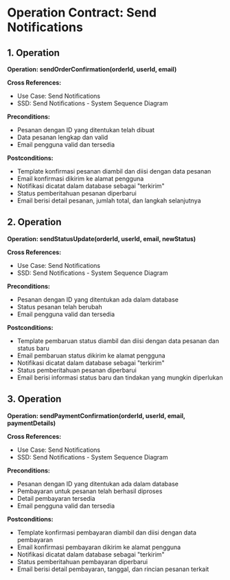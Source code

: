 # Operation Contract: Send Notifications

## 1. Operation
**Operation: sendOrderConfirmation(orderId, userId, email)**

**Cross References:**
- Use Case: Send Notifications
- SSD: Send Notifications - System Sequence Diagram

**Preconditions:**
- Pesanan dengan ID yang ditentukan telah dibuat
- Data pesanan lengkap dan valid
- Email pengguna valid dan tersedia

**Postconditions:**
- Template konfirmasi pesanan diambil dan diisi dengan data pesanan
- Email konfirmasi dikirim ke alamat pengguna
- Notifikasi dicatat dalam database sebagai "terkirim"
- Status pemberitahuan pesanan diperbarui
- Email berisi detail pesanan, jumlah total, dan langkah selanjutnya

## 2. Operation
**Operation: sendStatusUpdate(orderId, userId, email, newStatus)**

**Cross References:**
- Use Case: Send Notifications
- SSD: Send Notifications - System Sequence Diagram

**Preconditions:**
- Pesanan dengan ID yang ditentukan ada dalam database
- Status pesanan telah berubah
- Email pengguna valid dan tersedia

**Postconditions:**
- Template pembaruan status diambil dan diisi dengan data pesanan dan status baru
- Email pembaruan status dikirim ke alamat pengguna
- Notifikasi dicatat dalam database sebagai "terkirim"
- Status pemberitahuan pesanan diperbarui
- Email berisi informasi status baru dan tindakan yang mungkin diperlukan

## 3. Operation
**Operation: sendPaymentConfirmation(orderId, userId, email, paymentDetails)**

**Cross References:**
- Use Case: Send Notifications
- SSD: Send Notifications - System Sequence Diagram

**Preconditions:**
- Pesanan dengan ID yang ditentukan ada dalam database
- Pembayaran untuk pesanan telah berhasil diproses
- Detail pembayaran tersedia
- Email pengguna valid dan tersedia

**Postconditions:**
- Template konfirmasi pembayaran diambil dan diisi dengan data pembayaran
- Email konfirmasi pembayaran dikirim ke alamat pengguna
- Notifikasi dicatat dalam database sebagai "terkirim"
- Status pemberitahuan pembayaran diperbarui
- Email berisi detail pembayaran, tanggal, dan rincian pesanan terkait

